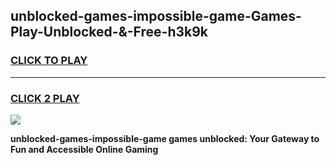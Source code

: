 
## unblocked-games-impossible-game-Games-Play-Unblocked-&-Free-h3k9k
<h3>
<a href="https://premium76.site?title=unblocked-games-impossible-game&ref=24A">CLICK TO PLAY</a></h3>
<hr>

<h3>
<a href="https://premium76.site?title=unblocked-games-impossible-game&ref=24A">CLICK 2 PLAY</a>
  
</h3>

<a href="https://premium76.site?title=unblocked-games-impossible-game&ref=24A"><img src="https://clearcache.store/games.png"></a>


**unblocked-games-impossible-game games unblocked: Your Gateway to Fun and Accessible Online Gaming**
